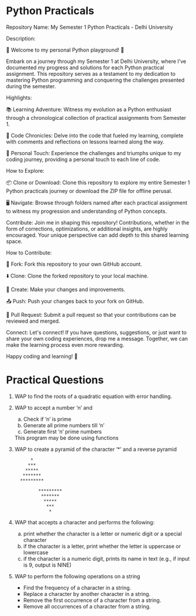 # Python Practicals

Repository Name: My Semester 1 Python Practicals - Delhi University

Description:

🚀 Welcome to my personal Python playground! 🐍

Embark on a journey through my Semester 1 at Delhi University, where I've documented my progress and solutions for each Python practical assignment. This repository serves as a testament to my dedication to mastering Python programming and conquering the challenges presented during the semester.

Highlights:

📚 Learning Adventure: Witness my evolution as a Python enthusiast through a chronological collection of practical assignments from Semester 1.

🤖 Code Chronicles: Delve into the code that fueled my learning, complete with comments and reflections on lessons learned along the way.

📝 Personal Touch: Experience the challenges and triumphs unique to my coding journey, providing a personal touch to each line of code.

How to Explore:

📦 Clone or Download: Clone this repository to explore my entire Semester 1 Python practicals journey or download the ZIP file for offline perusal.

🖥️ Navigate: Browse through folders named after each practical assignment to witness my progression and understanding of Python concepts.

Contribute:
Join me in shaping this repository! Contributions, whether in the form of corrections, optimizations, or additional insights, are highly encouraged. Your unique perspective can add depth to this shared learning space.

How to Contribute:

🍴 Fork: Fork this repository to your own GitHub account.

⬇️ Clone: Clone the forked repository to your local machine.

🔄 Create: Make your changes and improvements.

📤 Push: Push your changes back to your fork on GitHub.

🤝 Pull Request: Submit a pull request so that your contributions can be reviewed and merged.

Connect:
Let's connect! If you have questions, suggestions, or just want to share your own coding experiences, drop me a message. Together, we can make the learning process even more rewarding.

Happy coding and learning! 🌟

# Practical Questions

1. WAP to find the roots of a quadratic equation with error handling.

2. WAP to accept a number ‘n’ and
    <ol type="a">
        <li>Check if ’n’ is prime</li>
        <li>Generate all prime numbers till ‘n’</li>
        <li>Generate first ‘n’ prime numbers</li>
    </ol>
   This program may be done using functions

3. WAP to create a pyramid of the character ‘*’ and a reverse pyramid

             *
            ***
           *****
          *******
         ********* 

                *********
                 *******
                  *****
                   ***
                    *

4. WAP that accepts a character and performs the following: 
    <ol type="a">
        <li>print whether the character is a letter or numeric digit or a special character </li>
        <li>if the character is a letter, print whether the letter is uppercase or lowercase</li>
        <li>if the character is a numeric digit, prints its name in text (e.g., if input is 9, output is NINE)</li>
    </ol>
5. WAP to perform the following operations on a string
    <ul type='square'>
        <li>Find the frequency of a character in a string.</li>
        <li>Replace a character by another character in a string. </li>
        <li>Remove the first occurrence of a character from a string. </li>
        <li>Remove all occurrences of a character from a string. </li>
    </ul>
